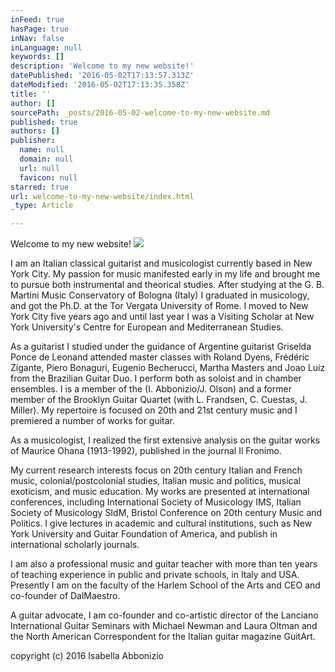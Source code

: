 ```yaml
---
inFeed: true
hasPage: true
inNav: false
inLanguage: null
keywords: []
description: 'Welcome to my new website!'
datePublished: '2016-05-02T17:13:57.313Z'
dateModified: '2016-05-02T17:13:35.358Z'
title: ''
author: []
sourcePath: _posts/2016-05-02-welcome-to-my-new-website.md
published: true
authors: []
publisher:
  name: null
  domain: null
  url: null
  favicon: null
starred: true
url: welcome-to-my-new-website/index.html
_type: Article

---
```

Welcome to my new website!
![](https://the-grid-user-content.s3-us-west-2.amazonaws.com/c4f8c054-18f8-4e9d-9f80-46fe5c4dc77a.jpg)

I am an Italian classical guitarist and musicologist currently based in New York City. My passion for music manifested early in my life and brought me to pursue both instrumental and theorical studies. After studying at the G. B. Martini Music Conservatory of Bologna (Italy) I graduated in musicology, and got the Ph.D. at the Tor Vergata University of Rome. I moved to New York City five years ago and until last year I was a Visiting Scholar at New York University's Centre for European and Mediterranean Studies. 

As a guitarist I studied under the guidance of Argentine guitarist Griselda Ponce de Leonand attended master classes with Roland Dyens, Frédéric Zigante, Piero Bonaguri, Eugenio Becherucci, Martha Masters and Joao Luiz from the Brazilian Guitar Duo. I perform both as soloist and in chamber ensembles. I is a member of the (I. Abbonizio/J. Olson) and a former member of the Brooklyn Guitar Quartet (with L. Frandsen, C. Cuestas, J. Miller). My repertoire is focused on 20th and 21st century music and I premiered a number of works for guitar. 

As a musicologist, I realized the first extensive analysis on the guitar works of Maurice Ohana (1913-1992), published in the journal Il Fronimo.

My current research interests focus on 20th century Italian and French music, colonial/postcolonial studies, Italian music and politics, musical exoticism, and music education. My works are presented at international conferences, including International Society of Musicology IMS, Italian Society of Musicology SIdM, Bristol Conference on 20th century Music and Politics. I give lectures in academic and cultural institutions, such as New York University and Guitar Foundation of America, and publish in international scholarly journals. 

I am also a professional music and guitar teacher with more than ten years of teaching experience in public and private schools, in Italy and USA. Presently I am on the faculty of the Harlem School of the Arts and CEO and co-founder of DalMaestro.

A guitar advocate, I am co-founder and co-artistic director of the Lanciano International Guitar Seminars with Michael Newman and Laura Oltman and the North American Correspondent for the Italian guitar magazine GuitArt.

copyright (c) 2016 Isabella Abbonizio